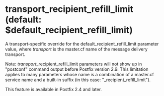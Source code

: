 # transport_recipient_refill_limit (default: $default_recipient_refill_limit)
 A transport-specific override for the default\_recipient\_refill\_limit
parameter value, where *transport* is the master.cf name of
the message delivery transport. 


 Note: *transport*\_recipient\_refill\_limit parameters will
not show up in "postconf" command output before Postfix version
2.9. This limitation applies to many parameters whose name is a
combination of a master.cf service name and a built-in suffix (in
this case: "\_recipient\_refill\_limit"). 


 This feature is available in Postfix 2.4 and later. 


